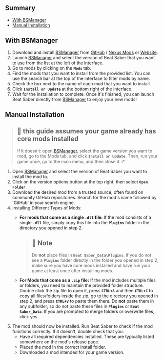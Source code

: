 ## Summary

- [With BSManager](https://discord.com/channels/1049624409276694588/1240969086180003840/1240969127649218592)
- [Manual Installation](https://discord.com/channels/1049624409276694588/1240969086180003840/1240969181340631081)

## With BSManager

1. Download and install [BSManager](https://www.bsmanager.io) from [GitHub](https://github.com/Zagrios/bs-manager/releases/latest) / [Nexus Mods](https://www.nexusmods.com/beatsaber/mods/18?tab=images) or [Website](https://www.bsmanager.io).
2. Launch [BSManager](https://www.bsmanager.io) and select the version of Beat Saber that you want to use from the list at the left of the interface.
3. Go to  mods by clicking on the __`Mods`__ tab.
4. Find the mods that you want to install from the provided list. You can use the search bar at the top of the interface to filter mods by name.
5. Check the box next to the name of each mod that you want to install.
6. Click __`Install or Update`__ at the bottom right of the interface.
7. Wait for the installation to complete. Once it's finished, you can launch Beat Saber directly from [BSManager](https://www.bsmanager.io) to enjoy your new mods!

## Manual Installation

> ## 📍 this guide assumes your game already has core mods installed
>
>If it doesn't: open [BSManager](https://www.bsmanager.io), select the game version you want to mod, go to the Mods tab, and click __`Install or Update`__. Then, run your game once, go to the main menu, and then close it. ℹ️*

1. Open [BSManager](https://www.bsmanager.io) and select the version of Beat Saber you want to install the mod to.
2. Click on the version options button at the top right, then select __`Open Folder`__.
3. Download the desired mod from a trusted source, often found on community GitHub repositories. Search for the mod's name followed by 'GitHub' in your search engine.
4. Installing Different Types of Mods:
    - __For mods that come as a single `.dll` file:__ If the mod consists of a single __`.dll`__ file, simply copy this file into the __`Plugins`__ folder in the directory you opened in step 2.

        > ## 📍 Note
        >
        > Do __not__ place files in __`Beat Saber_Data\Plugins`__. If you do not see a __`Plugins`__ folder directly in the folder you opened in step 2, make sure you have core mods installed and have run your game at least once after installing mods.
    - __For Mods that come as a `.zip` file:__ If the mod includes multiple files or folders, you need to maintain the provided folder structure. Double click the zip file to open it, press __`CTRL+A`__ and then __`CTRL+C`__ to copy all files/folders inside the zip, go to the directory you opened in step 2, and press __`CTRL+V`__ to paste them there. Do __not__ paste them in any subfolder, so do not paste these files in __`Plugins`__ or __`Beat Saber_Data`__. If you are prompted to merge folders or overwrite files, click yes.
5. The mod should now be installed. Run Beat Saber to check if the mod functions correctly. If it doesn't, double check that you:
    - Have all required dependencies installed. These are typically listed somewhere on the mod's release page.
    - Placed the mod in the correct install folder.
    - Downloaded a mod intended for your game version.
